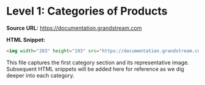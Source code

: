# Level 1: Categories of Products

**Source URL:** https://documentation.grandstream.com

**HTML Snippet:**
```html
<img width="283" height="193" src="https://documentation.grandstream.com/wp-content/uploads/2024/02/full-business-conferencing.webp" class="attachment-full size-full" alt="" loading="lazy">
```

This file captures the first category section and its representative image. Subsequent HTML snippets will be added here for reference as we dig deeper into each category.